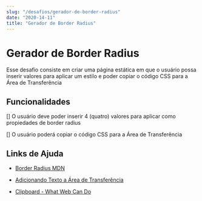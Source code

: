 ```yaml
---
slug: "/desafios/gerador-de-border-radius"
date: "2020-14-11"
title: "Gerador de Border Radius"
---
```


# Gerador de Border Radius

Esse desafio consiste em criar uma página estática em que o usuário possa inserir valores para aplicar um estilo e poder copiar o código CSS para a Área de Transferência

## Funcionalidades

[] O usuário deve poder inserir 4 (quatro) valores para aplicar como propiedades de border radius

[] O usuário poderá copiar o código CSS para a Área de Transferência

## Links de Ajuda

- [Border Radius MDN](https://developer.mozilla.org/pt-BR/docs/Web/CSS/border-radius)

- [Adicionando Texto a Área de Transferência](https://blog.erikfigueiredo.com.br/area-de-transferencia-copiar-e-colar-com-javascript-dica-rapida/)

- [Clipboard - What Web Can Do](https://whatwebcando.today/clipboard.html)
